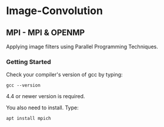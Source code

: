 # Image-Convolution

## ΜPI - MPI & OPENMP

Applying image filters using Parallel Programming Techniques.

### Getting Started

Check your compiler's version of gcc by typing:

```gcc --version ``` 

4.4 or newer version is required.

You also need to install. Type: 

```apt install mpich```
 
